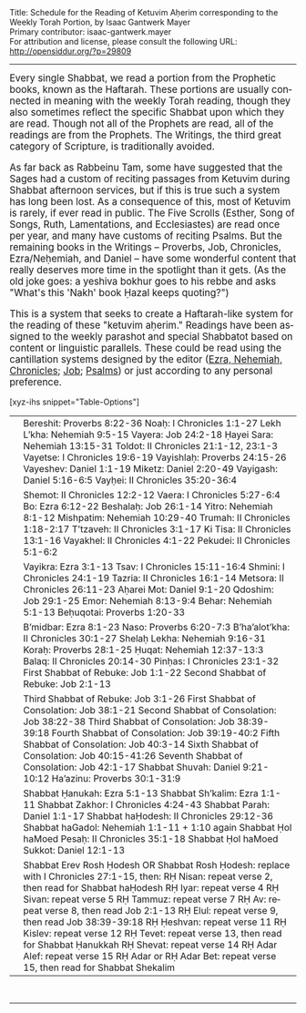 <html>
<head></head>
<body>
Title: Schedule for the Reading of Ketuvim Aḥerim corresponding to the Weekly Torah Portion, by Isaac Gantwerk Mayer<br />
Primary contributor: isaac-gantwerk.mayer<br />
For attribution and license, please consult the following URL: <a href="http://opensiddur.org/?p=29809">http://opensiddur.org/?p=29809</a>
<p />
<hr />

<div class="english" lang="en" style="font-size: 1.2em;">
Every single Shabbat, we read a portion from the Prophetic books, known as the Haftarah. These portions are usually connected in meaning with the weekly Torah reading, though they also sometimes reflect the specific Shabbat upon which they are read. Though not all of the Prophets are read, all of the readings are from the Prophets. The Writings, the third great category of Scripture, is traditionally avoided.

As far back as Rabbeinu Tam, some have suggested that the Sages had a custom of reciting passages from Ketuvim during Shabbat afternoon services, but if this is true such a system has long been lost. As a consequence of this, most of Ketuvim is rarely, if ever read in public. The Five Scrolls (Esther, Song of Songs, Ruth, Lamentations, and Ecclesiastes) are read once per year, and many have customs of reciting Psalms. But the remaining books in the Writings – Proverbs, Job, Chronicles, Ezra/Neḥemiah, and Daniel – have some wonderful content that really deserves more time in the spotlight than it gets. (As the old joke goes: a yeshiva bokhur goes to his rebbe and asks "What's this 'Nakh' book Ḥazal keeps quoting?")

This is a system that seeks to create a Haftarah-like system for the reading of these "ketuvim aḥerim." Readings have been assigned to the weekly parashot and special Shabbatot based on content or linguistic parallels. These could be read using the cantillation systems designed by the editor (<a href="https://opensiddur.org/readings-and-sourcetexts/cantillation/a-cantillation-system-for-ezra-nehemiah-chronicles-and-daniel-by-isaac-gantwerk-mayer/">Ezra, Nehemiah, Chronicles</a>; <a href="https://opensiddur.org/readings-and-sourcetexts/cantillation/an-ashkenazi-style-cantillation-system-for-job-by-isaac-gantwerk-mayer/">Job</a>; <a href="https://opensiddur.org/readings-and-sourcetexts/cantillation/an-ashkenazi-style-cantillation-system-for-psalms-by-isaac-gantwerk-mayer/">Psalms</a>) or just according to any personal preference.
</div>

[xyz-ihs snippet="Table-Options"]<table style="margin-left: auto; margin-right: auto;" class="draggable">
<tbody>
<tr><td style="vertical-align:top;">
<div class="liturgy" lang="he">

</span></div></td>
 
<td style="vertical-align:top;">
<div class="english" lang="en">
Bereshit: Proverbs 8:22-36
Noaḥ: I Chronicles 1:1-27
Lekh L’kha: Nehemiah 9:5-15
Vayera: Job 24:2-18
Ḥayei Sara: Nehemiah 13:15-31
Toldot: II Chronicles 21:1-12, 23:1-3 
Vayetse: I Chronicles 19:6-19
Vayishlaḥ: Proverbs 24:15-26
Vayeshev: Daniel 1:1-19
Miketz: Daniel 2:20-49 
Vayigash: Daniel 5:16-6:5
Vayḥei: II Chronicles 35:20-36:4
</div></td></tr>


<tr><td style="vertical-align:top;">
<div class="liturgy" lang="he">

</span></div></td>
 
<td style="vertical-align:top;">
<div class="english" lang="en">
Shemot: II Chronicles 12:2-12
Vaera: I Chronicles 5:27-6:4
Bo: Ezra 6:12-22
Beshalaḥ: Job 26:1-14
Yitro: Nehemiah 8:1-12
Mishpatim: Nehemiah 10:29-40
Trumah: II Chronicles 1:18-2:17
T’tzaveh: II Chronicles 3:1-17
Ki Tisa: II Chronicles 13:1-16
Vayakhel: II Chronicles 4:1-22
Pekudei: II Chronicles 5:1-6:2
</div></td></tr>


<tr><td style="vertical-align:top;">
<div class="liturgy" lang="he">

</span></div></td>
 
<td style="vertical-align:top;">
<div class="english" lang="en">
Vayikra: Ezra 3:1-13
Tsav: I Chronicles 15:11-16:4
Shmini: I Chronicles 24:1-19
Tazria: II Chronicles 16:1-14
Metsora: II Chronicles 26:11-23
Aḥarei Mot: Daniel 9:1-20
Qdoshim: Job 29:1-25
Emor: Nehemiah 8:13-9:4
Behar: Nehemiah 5:1-13
Beḥuqotai: Proverbs 1:20-33
</div></td></tr>


<tr><td style="vertical-align:top;">
<div class="liturgy" lang="he">

</span></div></td>
 
<td style="vertical-align:top;">
<div class="english" lang="en">
B’midbar: Ezra 8:1-23
Naso: Proverbs 6:20-7:3
B’ha’alot’kha: II Chronicles 30:1-27
Shelaḥ Lekha: Nehemiah 9:16-31
Koraḥ: Proverbs 28:1-25
Ḥuqat: Nehemiah 12:37-13:3
Balaq: II Chronicles 20:14-30
Pinḥas: I Chronicles 23:1-32
First Shabbat of Rebuke: Job 1:1-22
Second Shabbat of Rebuke: Job 2:1-13
</div></td></tr>


<tr><td style="vertical-align:top;">
<div class="liturgy" lang="he">

</span></div></td>
 
<td style="vertical-align:top;">
<div class="english" lang="en">
Third Shabbat of Rebuke: Job 3:1-26
First Shabbat of Consolation: Job 38:1-21
Second Shabbat of Consolation: Job 38:22-38
Third Shabbat of Consolation: Job 38:39-39:18
Fourth Shabbat of Consolation: Job 39:19-40:2
Fifth Shabbat of Consolation: Job 40:3-14
Sixth Shabbat of Consolation: Job 40:15-41:26
Seventh Shabbat of Consolation: Job 42:1-17
Shabbat Shuvah: Daniel 9:21-10:12
Ha’azinu: Proverbs 30:1-31:9
</div></td></tr>


<tr><td style="vertical-align:top;">
<div class="liturgy" lang="he">

</span></div></td>
 
<td style="vertical-align:top;">
<div class="english" lang="en">
Shabbat Ḥanukah: Ezra 5:1-13
Shabbat Sh’kalim: Ezra 1:1-11
Shabbat Zakhor: I Chronicles 4:24-43
Shabbat Parah: Daniel 1:1-17
Shabbat haḤodesh: II Chronicles 29:12-36
Shabbat haGadol: Nehemiah 1:1-11 + 1:10 again
Shabbat Ḥol haMoed Pesaḥ: II Chronicles 35:1-18
Shabbat Ḥol haMoed Sukkot: Daniel 12:1-13
</div></td></tr>


<tr><td style="vertical-align:top;">
<div class="liturgy" lang="he">

</span></div></td>
 
<td style="vertical-align:top;">
<div class="english" lang="en">
Shabbat Erev Rosh Ḥodesh OR Shabbat Rosh Ḥodesh: replace with I Chronicles 27:1-15, then:
RḤ Nisan: repeat verse 2, then read for Shabbat haḤodesh
RḤ Iyar: repeat verse 4
RḤ Sivan: repeat verse 5
RḤ Tammuz: repeat verse 7
RḤ Av: repeat verse 8, then read Job 2:1-13
RḤ Elul: repeat verse 9,    then read Job 38:39-39:18
RḤ Ḥeshvan: repeat verse 11
RḤ Kislev: repeat verse 12
RḤ Tevet: repeat verse 13, then read for Shabbat Ḥanukkah
RḤ Shevat: repeat verse 14
RḤ Adar Alef: repeat verse 15
RḤ Adar or RḤ Adar Bet: repeat verse 15, then read for Shabbat Shekalim
</div></td></tr>
</tbody></table>

&nbsp;

<hr />

&nbsp;
</body>
</html>